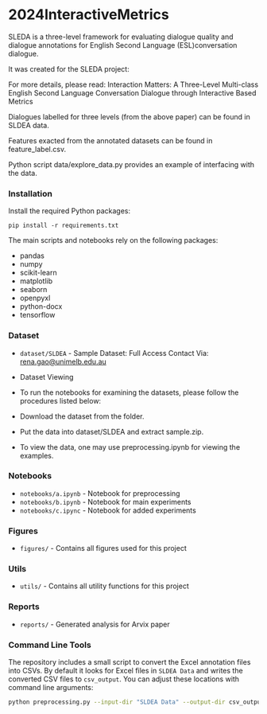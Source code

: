 # 2024InteractiveMetrics

SLEDA is a three-level framework for evaluating dialogue quality and dialogue annotations for English Second Language (ESL)conversation dialogue.

It was created for the SLEDA project:

For more details, please read: Interaction Matters: A Three-Level Multi-class English Second Language Conversation Dialogue through Interactive Based Metrics

Dialogues labelled for three levels (from the above paper) can be found in SLDEA data.

Features exacted from the annotated datasets can be found in feature_label.csv. 

Python script data/explore_data.py provides an example of interfacing with the data.

### Installation

Install the required Python packages:

```
pip install -r requirements.txt
```

The main scripts and notebooks rely on the following packages:
- pandas
- numpy
- scikit-learn
- matplotlib
- seaborn
- openpyxl
- python-docx
- tensorflow


### Dataset

- `dataset/SLDEA` - Sample Dataset: Full Access Contact Via: rena.gao@unimelb.edu.au
- Dataset Viewing
- To run the notebooks for examining the datasets, please follow the procedures listed below:

- Download the dataset from the folder.
- Put the data into dataset/SLDEA and extract sample.zip.
- To view the data, one may use preprocessing.ipynb for viewing the examples.

### Notebooks

- `notebooks/a.ipynb` - Notebook for preprocessing
- `notebooks/b.ipynb` - Notebook for main experiments
- `notebooks/c.ipync` - Notebook for added experiments 

### Figures

- `figures/` - Contains all figures used for this project

### Utils

- `utils/` - Contains all utility functions for this project

### Reports

- `reports/` - Generated analysis for Arvix paper

### Command Line Tools

The repository includes a small script to convert the Excel annotation files
into CSVs.  By default it looks for Excel files in `SLDEA Data` and writes the
converted CSV files to `csv_output`.  You can adjust these locations with
command line arguments:

```bash
python preprocessing.py --input-dir "SLDEA Data" --output-dir csv_output
```





